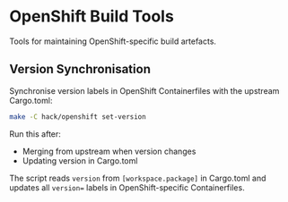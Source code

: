 # OpenShift Build Tools

Tools for maintaining OpenShift-specific build artefacts.

## Version Synchronisation

Synchronise version labels in OpenShift Containerfiles with the upstream Cargo.toml:

```bash
make -C hack/openshift set-version
```

Run this after:
- Merging from upstream when version changes
- Updating version in Cargo.toml

The script reads `version` from `[workspace.package]` in Cargo.toml and updates all `version=` labels in OpenShift-specific Containerfiles.
